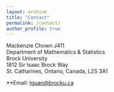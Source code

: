 ```yaml
---
layout: archive
title: "Contact"
permalink: /contact/
author_profile: true
---
```


Mackenzie Chown J411 <br />
Department of Mathematics & Statistics <br />
Brock University <br />
1812 Sir Isaac Brock Way <br />
St. Catharines, Ontario, Canada, L2S 3A1 <br />

**Email: tguan@brocku.ca
